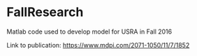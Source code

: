 # FallResearch
Matlab code used to develop model for USRA in Fall 2016

Link to publication: https://www.mdpi.com/2071-1050/11/7/1852

